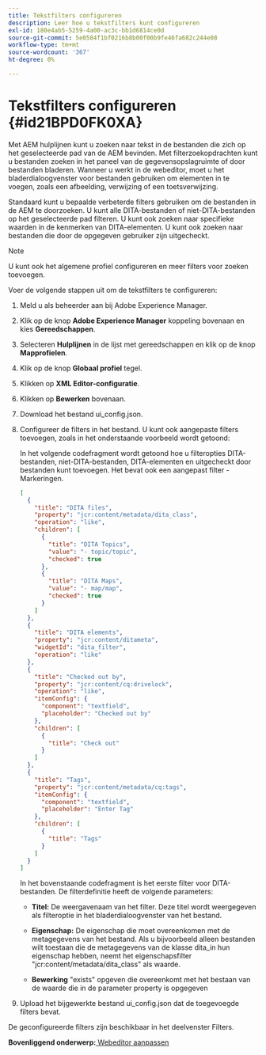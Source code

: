 ```yaml
---
title: Tekstfilters configureren
description: Leer hoe u tekstfilters kunt configureren
exl-id: 180e4ab5-5259-4a00-ac3c-bb1d6814ce0d
source-git-commit: 5e0584f1bf0216b8b00f00b9fe46fa682c244e08
workflow-type: tm+mt
source-wordcount: '367'
ht-degree: 0%

---
```


# Tekstfilters configureren {#id21BPD0FK0XA}

Met AEM hulplijnen kunt u zoeken naar tekst in de bestanden die zich op het geselecteerde pad van de AEM bevinden. Met filterzoekopdrachten kunt u bestanden zoeken in het paneel van de gegevensopslagruimte of door bestanden bladeren. Wanneer u werkt in de webeditor, moet u het bladerdialoogvenster voor bestanden gebruiken om elementen in te voegen, zoals een afbeelding, verwijzing of een toetsverwijzing.

Standaard kunt u bepaalde verbeterde filters gebruiken om de bestanden in de AEM te doorzoeken. U kunt alle DITA-bestanden of niet-DITA-bestanden op het geselecteerde pad filteren. U kunt ook zoeken naar specifieke waarden in de kenmerken van DITA-elementen. U kunt ook zoeken naar bestanden die door de opgegeven gebruiker zijn uitgecheckt.

>[!NOTE]
>
> U kunt ook het algemene profiel configureren en meer filters voor zoeken toevoegen.

Voer de volgende stappen uit om de tekstfilters te configureren:

1. Meld u als beheerder aan bij Adobe Experience Manager.
1. Klik op de knop **Adobe Experience Manager** koppeling bovenaan en kies **Gereedschappen**.
1. Selecteren **Hulplijnen** in de lijst met gereedschappen en klik op de knop **Mapprofielen**.
1. Klik op de knop **Globaal profiel** tegel.
1. Klikken op **XML Editor-configuratie**.
1. Klikken op **Bewerken** bovenaan.
1. Download het bestand ui\_config.json.
1. Configureer de filters in het bestand. U kunt ook aangepaste filters toevoegen, zoals in het onderstaande voorbeeld wordt getoond:

   In het volgende codefragment wordt getoond hoe u filteropties DITA-bestanden, niet-DITA-bestanden, DITA-elementen en uitgecheckt door bestanden kunt toevoegen. Het bevat ook een aangepast filter - Markeringen.

   ```json
   [
     {
       "title": "DITA files",
       "property": "jcr:content/metadata/dita_class",
       "operation": "like",
       "children": [
         {
           "title": "DITA Topics",
           "value": "- topic/topic",
           "checked": true
         },
         {
           "title": "DITA Maps",
           "value": "- map/map",
           "checked": true
         }
       ]
     },
     {
       "title": "DITA elements",
       "property": "jcr:content/ditameta",
       "widgetId": "dita_filter",
       "operation": "like"
     },
     {
       "title": "Checked out by",
       "property": "jcr:content/cq:drivelock",
       "operation": "like",
       "itemConfig": {
         "component": "textfield",
         "placeholder": "Checked out by"
       },
       "children": [
         {
           "title": "Check out"
         }
       ]
     },
     {
       "title": "Tags",
       "property": "jcr:content/metadata/cq:tags",
       "itemConfig": {
         "component": "textfield",
         "placeholder": "Enter Tag"
       },
       "children": [
         {
           "title": "Tags"
         }
       ]
     }
   ]
   ```

   In het bovenstaande codefragment is het eerste filter voor DITA-bestanden. De filterdefinitie heeft de volgende parameters:

   - **Titel:** De weergavenaam van het filter. Deze titel wordt weergegeven als filteroptie in het bladerdialoogvenster van het bestand.

   - **Eigenschap:** De eigenschap die moet overeenkomen met de metagegevens van het bestand. Als u bijvoorbeeld alleen bestanden wilt toestaan die de metagegevens van de klasse dita\_in hun eigenschap hebben, neemt het eigenschapsfilter &quot;jcr:content/metadata/dita\_class&quot; als waarde.

   - **Bewerking** &quot;exists&quot; opgeven die overeenkomt met het bestaan van de waarde die in de parameter property is opgegeven

1. Upload het bijgewerkte bestand ui\_config.json dat de toegevoegde filters bevat.

De geconfigureerde filters zijn beschikbaar in het deelvenster Filters.

**Bovenliggend onderwerp:**[ Webeditor aanpassen](conf-web-editor.md)
